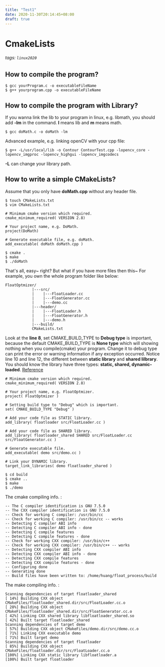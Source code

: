 ```yaml
---
title: "Test1"
date: 2020-11-30T20:14:45+08:00
draft: true
---
```


# CmakeLists
###### tags: `linux2020`
## How to compile the program?
```
$ gcc yourProgram.c -o executableFileName
$ g++ yourprogram.cpp -o executableFileName
```
## How to compile the program with Library?
If you wanna link the lib to your program in linux, e.g. libmath, you should add **-lm** in the command. **l** means lib and **m** means math.
```
$ gcc doMath.c -o doMath -lm
```
Advanced example, e.g. linking openCV with your cpp file:
```
$ g++ -L/usr/local/lib -o Contour ContourTest.cpp -lopencv_core -lopencv_imgproc -lopencv_highgui -lopencv_imgcodecs
```
**-L** can change your library path.
## How to write a simple CMakeLists?
Assume that you only have **doMath.cpp** without any header file.
```
$ touch CMakeLists.txt
$ vim CMakeLists.txt
```
```bash=
# Minimum cmake version which required.
cmake_minimum_required( VERSION 2.8)

# Your project name, e.g. DoMath.
project(DoMath)

# Generate executable file, e.g. doMath.
add_executable( doMath doMath.cpp )
```
```
$ cmake .
$ make 
$ ./doMath
```
That's all, easy~ right?
But what if you have more files then this~ For example, you own the whole program folder like below:
```
FloatOptmizer/
            |---src/
            |    |---FloatLoader.cc
            |    |---FloatGenerator.cc   
            |    |---demo.cc
            |---header/
            |    |---FloatLoader.h
            |    |---FloatGenerator.h   
            |    |---demo.h
            |---build/
            CMakeLists.txt
```
Look at the **line 8**, set CMAKE_BUILD_TYPE to **Debug type** is important, because the default CMAKE_BUILD_TYPE is **None type** which will showing nothing when you compile(cmake) your program. Change it to debug type can print the error or warning information if any exception occurred. Notice line 10 and line 12, the different between **static library** and **shared lilbrary**. You should know the library have three types: **static, shared, dynamic-loaded**. [Reference](https://blog.xuite.net/tzeng015/twblog/113272198-Library%E5%8F%AF%E5%88%86%E6%88%90%E4%B8%89%E7%A8%AE%EF%BC%8Cstatic%E3%80%81shared%E8%88%87dynamically+loaded%E3%80%82)
```bash=
# Minimum cmake version which required.
cmake_minimum_required( VERSION 2.8)

# Your project name, e.g. FloatOptmizer.
project( FloatOptmizer )

# Setting build type to "Debug" which is important.
set( CMAKE_BUILD_TYPE "Debug" )

# Add your code file as STATIC library.
add_library( floatloader src/FloatLoader.cc )

# Add your code file as SHARED library.
add_library( floatloader_shared SHARED src/FloatLoader.cc src/FloatGenerator.cc ) 

# Generate executable file.
add_executable( demo src/demo.cc )

# Link your DYNAMIC library.
target_link_libraries( demo floatloader_shared )
```
```
$ cd build
$ cmake ..
$ make 
$ ./demo
```
The cmake compiling info. :
```mediawiki=
-- The C compiler identification is GNU 7.5.0
-- The CXX compiler identification is GNU 7.5.0
-- Check for working C compiler: /usr/bin/cc
-- Check for working C compiler: /usr/bin/cc -- works
-- Detecting C compiler ABI info
-- Detecting C compiler ABI info - done
-- Detecting C compile features
-- Detecting C compile features - done
-- Check for working CXX compiler: /usr/bin/c++
-- Check for working CXX compiler: /usr/bin/c++ -- works
-- Detecting CXX compiler ABI info
-- Detecting CXX compiler ABI info - done
-- Detecting CXX compile features
-- Detecting CXX compile features - done
-- Configuring done
-- Generating done
-- Build files have been written to: /home/huang/float_process/build
```
The make compiling info. :
```mediawiki=
Scanning dependencies of target floatloader_shared
[ 14%] Building CXX object CMakeFiles/floatloader_shared.dir/src/FloatLoader.cc.o
[ 28%] Building CXX object CMakeFiles/floatloader_shared.dir/src/FloatGenerator.cc.o
[ 42%] Linking CXX shared library libfloatloader_shared.so
[ 42%] Built target floatloader_shared
Scanning dependencies of target demo
[ 57%] Building CXX object CMakeFiles/demo.dir/src/demo.cc.o
[ 71%] Linking CXX executable demo
[ 71%] Built target demo
Scanning dependencies of target floatloader
[ 85%] Building CXX object CMakeFiles/floatloader.dir/src/FloatLoader.cc.o
[100%] Linking CXX static library libfloatloader.a
[100%] Built target floatloader
```

